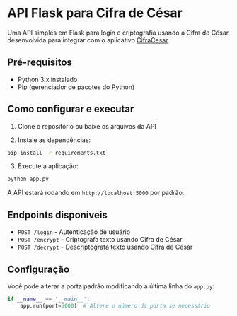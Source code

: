 # API Flask para Cifra de César

Uma API simples em Flask para login e criptografia usando a Cifra de César, desenvolvida para integrar com o aplicativo [CifraCesar](https://github.com/paulovictorio/CifraCesar).

## Pré-requisitos

- Python 3.x instalado
- Pip (gerenciador de pacotes do Python)

## Como configurar e executar

1. Clone o repositório ou baixe os arquivos da API

2. Instale as dependências:

```bash
pip install -r requirements.txt
```

3. Execute a aplicação:

```bash
python app.py
```

A API estará rodando em `http://localhost:5000` por padrão.

## Endpoints disponíveis

- `POST /login` - Autenticação de usuário
- `POST /encrypt` - Criptografa texto usando Cifra de César
- `POST /decrypt` - Descriptografa texto usando Cifra de César

## Configuração

Você pode alterar a porta padrão modificando a última linha do `app.py`:

```python
if __name__ == '__main__':
    app.run(port=5000)  # Altere o número da porta se necessário
```
